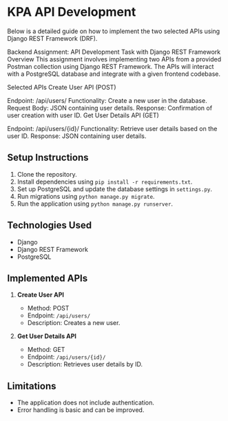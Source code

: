 # KPA API Development

Below is a detailed guide on how to implement the two selected APIs using Django REST Framework (DRF).

Backend Assignment: API Development Task with Django REST Framework
Overview
This assignment involves implementing two APIs from a provided Postman collection using Django REST Framework. The APIs will interact with a PostgreSQL database and integrate with a given frontend codebase.

Selected APIs
Create User API (POST)

Endpoint: /api/users/
Functionality: Create a new user in the database.
Request Body: JSON containing user details.
Response: Confirmation of user creation with user ID.
Get User Details API (GET)

Endpoint: /api/users/{id}/
Functionality: Retrieve user details based on the user ID.
Response: JSON containing user details.

## Setup Instructions
1. Clone the repository.
2. Install dependencies using `pip install -r requirements.txt`.
3. Set up PostgreSQL and update the database settings in `settings.py`.
4. Run migrations using `python manage.py migrate`.
5. Run the application using `python manage.py runserver`.

## Technologies Used
- Django
- Django REST Framework
- PostgreSQL

## Implemented APIs
1. **Create User API**
   - Method: POST
   - Endpoint: `/api/users/`
   - Description: Creates a new user.

2. **Get User Details API**
   - Method: GET
   - Endpoint: `/api/users/{id}/`
   - Description: Retrieves user details by ID.

## Limitations
- The application does not include authentication.
- Error handling is basic and can be improved.